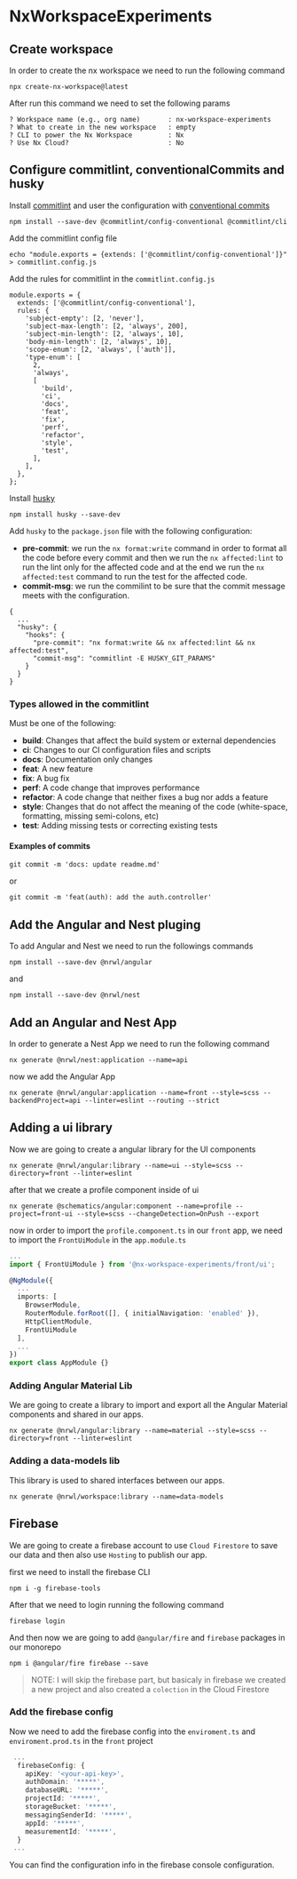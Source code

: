 # NxWorkspaceExperiments

## Create workspace

In order to create the nx workspace we need to run the following command

```
npx create-nx-workspace@latest
```

After run this command we need to set the following params

```
? Workspace name (e.g., org name)       : nx-workspace-experiments
? What to create in the new workspace   : empty
? CLI to power the Nx Workspace         : Nx
? Use Nx Cloud?                         : No
```

## Configure commitlint, conventionalCommits and husky

Install [commitlint](https://github.com/conventional-changelog/commitlint) and user the configuration with [conventional commits](https://www.conventionalcommits.org/en/)

```
npm install --save-dev @commitlint/config-conventional @commitlint/cli
```

Add the commitlint config file

```
echo "module.exports = {extends: ['@commitlint/config-conventional']}" > commitlint.config.js
```

Add the rules for commitlint in the `commitlint.config.js`

```
module.exports = {
  extends: ['@commitlint/config-conventional'],
  rules: {
    'subject-empty': [2, 'never'],
    'subject-max-length': [2, 'always', 200],
    'subject-min-length': [2, 'always', 10],
    'body-min-length': [2, 'always', 10],
    'scope-enum': [2, 'always', ['auth']],
    'type-enum': [
      2,
      'always',
      [
        'build',
        'ci',
        'docs',
        'feat',
        'fix',
        'perf',
        'refactor',
        'style',
        'test',
      ],
    ],
  },
};

```

Install [husky](https://github.com/typicode/husky)

```
npm install husky --save-dev
```

Add `husky` to the `package.json` file with the following configuration:

- **pre-commit**: we run the `nx format:write` command in order to format all the code before every commit and then we run the `nx affected:lint` to run the lint only for the affected code and at the end we run the `nx affected:test` command to run the test for the affected code.
- **commit-msg**: we run the commilint to be sure that the commit message meets with the configuration.

```
{
  ...
  "husky": {
    "hooks": {
      "pre-commit": "nx format:write && nx affected:lint && nx affected:test",
      "commit-msg": "commitlint -E HUSKY_GIT_PARAMS"
    }
  }
}
```

### Types allowed in the commitlint

Must be one of the following:

- **build**: Changes that affect the build system or external dependencies
- **ci**: Changes to our CI configuration files and scripts
- **docs**: Documentation only changes
- **feat**: A new feature
- **fix**: A bug fix
- **perf**: A code change that improves performance
- **refactor**: A code change that neither fixes a bug nor adds a feature
- **style**: Changes that do not affect the meaning of the code (white-space, formatting, missing semi-colons, etc)
- **test**: Adding missing tests or correcting existing tests

#### Examples of commits

```
git commit -m 'docs: update readme.md'
```

or

```
git commit -m 'feat(auth): add the auth.controller'
```

## Add the Angular and Nest pluging

To add Angular and Nest we need to run the followings commands

```
npm install --save-dev @nrwl/angular
```

and

```
npm install --save-dev @nrwl/nest
```

## Add an Angular and Nest App

In order to generate a Nest App we need to run the following command

```
nx generate @nrwl/nest:application --name=api
```

now we add the Angular App

```
nx generate @nrwl/angular:application --name=front --style=scss --backendProject=api --linter=eslint --routing --strict
```

## Adding a ui library

Now we are going to create a angular library for the UI components

```
nx generate @nrwl/angular:library --name=ui --style=scss --directory=front --linter=eslint
```

after that we create a profile component inside of ui

```
nx generate @schematics/angular:component --name=profile --project=front-ui --style=scss --changeDetection=OnPush --export
```

now in order to import the `profile.component.ts` in our `front` app, we need to import the `FrontUiModule` in the `app.module.ts`

```typescript
...
import { FrontUiModule } from '@nx-workspace-experiments/front/ui';

@NgModule({
  ...
  imports: [
    BrowserModule,
    RouterModule.forRoot([], { initialNavigation: 'enabled' }),
    HttpClientModule,
    FrontUiModule
  ],
  ...
})
export class AppModule {}
```

### Adding Angular Material Lib

We are going to create a library to import and export all the Angular Material components and shared in our apps.

```
nx generate @nrwl/angular:library --name=material --style=scss --directory=front --linter=eslint
```

### Adding a data-models lib

This library is used to shared interfaces between our apps.

```
nx generate @nrwl/workspace:library --name=data-models
```

## Firebase

We are going to create a firebase account to use `Cloud Firestore` to save our data and then also use `Hosting` to publish our app.

first we need to install the firebase CLI

```
npm i -g firebase-tools
```

After that we need to login running the following command

```
firebase login
```

And then now we are going to add `@angular/fire` and `firebase` packages in our monorepo

```
npm i @angular/fire firebase --save
```

> NOTE: I will skip the firebase part, but basicaly in firebase we created a new project and also created a `colection` in the Cloud Firestore

### Add the firebase config

Now we need to add the firebase config into the `enviroment.ts` and `enviroment.prod.ts` in the `front` project

```typescript
 ...
  firebaseConfig: {
    apiKey: '<your-api-key>',
    authDomain: '*****',
    databaseURL: '*****',
    projectId: '*****',
    storageBucket: '*****',
    messagingSenderId: '*****',
    appId: '*****',
    measurementId: '*****',
  }
 ...
```

You can find the configuration info in the firebase console configuration.